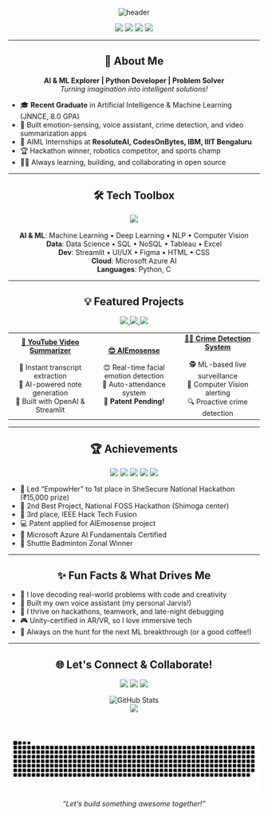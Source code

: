 <!-- Profile README for Shabarish5 -->

<p align="center">
  <img src="https://capsule-render.vercel.app/api?type=waving&color=0:7F7FD5,100:86A8E7&height=180&section=header&text=Hi%20there!%20I'm%20Shabarish%20B%20L%20👋&fontSize=38&fontAlignY=35&desc=AI%20%7C%20ML%20%7C%20Python%20Enthusiast&descAlignY=60" alt="header"/>
</p>

<p align="center">
  <a href="https://341135067447803904.hello.cv/"><img src="https://img.shields.io/badge/Portfolio-6A5ACD?style=for-the-badge&logo=About.me&logoColor=white"/></a>
  <a href="mailto:shabarishgowda26@gmail.com"><img src="https://img.shields.io/badge/Email-D14836?style=for-the-badge&logo=gmail&logoColor=white"/></a>
  <a href="https://www.linkedin.com/in/shabarish-gowda-039358262/"><img src="https://img.shields.io/badge/LinkedIn-0A66C2?style=for-the-badge&logo=linkedin&logoColor=white"/></a>
  <a href="https://github.com/Shabarish5"><img src="https://img.shields.io/badge/GitHub-222?style=for-the-badge&logo=github&logoColor=white"/></a>
</p>

---

<h2 align="center">🚀 About Me</h2>

<p align="center">
  <b>AI & ML Explorer | Python Developer | Problem Solver</b><br>
  <i>Turning imagination into intelligent solutions!</i>
</p>

- 🎓 **Recent Graduate** in Artificial Intelligence & Machine Learning (JNNCE, 8.0 GPA)
- 🤖 Built emotion-sensing, voice assistant, crime detection, and video summarization apps
- 🌟 AIML Internships at <b>ResoluteAI, CodesOnBytes, IBM, IIIT Bengaluru</b>
- 🏆 Hackathon winner, robotics competitor, and sports champ
- 🧑‍💻 Always learning, building, and collaborating in open source

---

<h2 align="center">🛠️ Tech Toolbox</h2>

<p align="center">
  <img src="https://skillicons.dev/icons?i=python,azure,postgresql,mysql,html,css,figma,streamlit,git,tableau,opencv,ai,linux,vscode" />
</p>

<p align="center">
  <b>AI & ML</b>: Machine Learning • Deep Learning • NLP • Computer Vision <br>
  <b>Data</b>: Data Science • SQL • NoSQL • Tableau • Excel <br>
  <b>Dev</b>: Streamlit • UI/UX • Figma • HTML • CSS <br>
  <b>Cloud</b>: Microsoft Azure AI <br>
  <b>Languages</b>: Python, C
</p>

---

<h2 align="center">💡 Featured Projects</h2>

<p align="center">
  <a href="https://github.com/Shabarish5/Youtube_Video_Summarizer">
    <img src="https://img.shields.io/badge/Youtube%20Video%20Summarizer-OpenAI%20%7C%20Streamlit-ff69b4?logo=youtube&style=for-the-badge"/>
  </a>
  <a href="https://github.com/Shabarish5/AIEmosense">
    <img src="https://img.shields.io/badge/AIEmosense-Facial%20Emotion%20AI-6A5ACD?style=for-the-badge"/>
  </a>
  <a href="https://github.com/Shabarish5/Crime-Detection-System">
    <img src="https://img.shields.io/badge/Crime%20Detection-ML%20%7C%20Vision-1e90ff?style=for-the-badge"/>
  </a>
</p>

<table align="center" width="100%">
  <tr>
    <td align="center" width="33%">
      <a href="https://github.com/Shabarish5/Youtube_Video_Summarizer"><b>🎥 YouTube Video Summarizer</b></a>
      <br>
      <!--<img src="https://img.icons8.com/color/64/000000/youtube-play.png" width="40" alt="YouTube"/>-->
      <br>
      <span>
        📼 Instant transcript extraction <br>
        📝 AI-powered note generation <br>
        🤖 Built with OpenAI & Streamlit
      </span>
    </td>
    <td align="center" width="33%">
      <a href="https://github.com/Shabarish5/AIEmosense"><b>😊 AIEmosense</b></a>
      <br>
      <!--<img src="https://img.icons8.com/color/64/000000/face-id.png" width="40" alt="AIEmosense"/>-->
      <br>
      <span>
        😊 Real-time facial emotion detection <br>
        📸 Auto-attendance system <br>
        🏅 <b>Patent Pending!</b>
      </span>
    </td>
    <td align="center" width="33%">
      <a href="https://github.com/Shabarish5/Crime-Detection-System"><b>🕵️‍♂️ Crime Detection System</b></a>
      <br>
      <!--<img src="https://img.icons8.com/color/64/000000/cctv-camera.png" width="40" alt="Crime Detection"/>-->
      <br>
      <span>
        🕵️ ML-based live surveillance <br>
        🚨 Computer Vision alerting <br>
        🔍 Proactive crime detection
      </span>
    </td>
  </tr>
</table>

---

<h2 align="center">🏆 Achievements</h2>

<p align="center">
  <img src="https://img.shields.io/badge/SheSecure%20Hackathon-1st%20place-brightgreen?style=flat-square"/>
  <img src="https://img.shields.io/badge/FOSS%20Hackathon-2nd%20best%20project-blue?style=flat-square"/>
  <img src="https://img.shields.io/badge/Hack%20Tech%20Fusion-3rd%20place-orange?style=flat-square"/>
  <img src="https://img.shields.io/badge/Azure%20AI-900%20Certified-blueviolet?style=flat-square"/>
  <img src="https://img.shields.io/badge/Badminton-VTU%20Zonal%20Champion-yellow?style=flat-square"/>
</p>

- 👑 Led “EmpowHer” to 1st place in SheSecure National Hackathon (₹15,000 prize)
- 🥈 2nd Best Project, National FOSS Hackathon (Shimoga center)
- 🥉 3rd place, IEEE Hack Tech Fusion
- 💻 Patent applied for AIEmosense project
- 🏅 Microsoft Azure AI Fundamentals Certified
- 🏸 Shuttle Badminton Zonal Winner

---

<h2 align="center">✨ Fun Facts & What Drives Me</h2>

- 🧠 I love decoding real-world problems with code and creativity
- 🎤 Built my own voice assistant (my personal Jarvis!)
- 🏁 I thrive on hackathons, teamwork, and late-night debugging
- 🎮 Unity-certified in AR/VR, so I love immersive tech
- 🌱 Always on the hunt for the next ML breakthrough (or a good coffee!)

---

<h2 align="center">🌐 Let's Connect & Collaborate!</h2>

<p align="center">
  <a href="mailto:shabarishgowda26@gmail.com"><img src="https://img.shields.io/badge/Email-D14836?style=flat-square&logo=gmail&logoColor=white"/></a>
  <a href="https://www.linkedin.com/in/shabarish-gowda-039358262/"><img src="https://img.shields.io/badge/LinkedIn-blue?style=flat-square&logo=linkedin&logoColor=white"/></a>
  <a href="https://341135067447803904.hello.cv/"><img src="https://img.shields.io/badge/Portfolio-purple?style=flat-square&logo=About.me&logoColor=white"/></a>
</p>

<p align="center">
  <img src="https://github-readme-stats.vercel.app/api?username=Shabarish5&show_icons=true&theme=tokyonight" alt="GitHub Stats"/>
  <br>
  <img src="https://github-readme-streak-stats.herokuapp.com?user=Shabarish5&theme=tokyonight&date_format=M%20j%5B%2C%20Y%5D"/>
</p>

<!-- 🐍 Snake SVG animation -->
<br>
<p align="center">
  <img src="https://raw.githubusercontent.com/Platane/snk/output/github-contribution-grid-snake.svg" alt="snake"/>
</p>

<p align="center">
  <i>“Let's build something awesome together!”</i>
</p>
